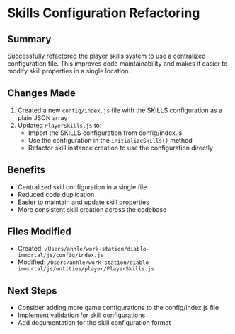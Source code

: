# Skills Configuration Refactoring

## Summary
Successfully refactored the player skills system to use a centralized configuration file. This improves code maintainability and makes it easier to modify skill properties in a single location.

## Changes Made

1. Created a new `config/index.js` file with the SKILLS configuration as a plain JSON array
2. Updated `PlayerSkills.js` to:
   - Import the SKILLS configuration from config/index.js
   - Use the configuration in the `initializeSkills()` method
   - Refactor skill instance creation to use the configuration directly

## Benefits

- Centralized skill configuration in a single file
- Reduced code duplication
- Easier to maintain and update skill properties
- More consistent skill creation across the codebase

## Files Modified

- Created: `/Users/anhle/work-station/diablo-immortal/js/config/index.js`
- Modified: `/Users/anhle/work-station/diablo-immortal/js/entities/player/PlayerSkills.js`

## Next Steps

- Consider adding more game configurations to the config/index.js file
- Implement validation for skill configurations
- Add documentation for the skill configuration format